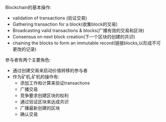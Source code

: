 Blockchain的基本操作:
- validation of transactions (验证交易)
- Gathering transaction for a block(收集block的交易)
- Broadcasting valid transactions & blocks(广播有效的交易和区块)
- Consensus on next block creation(下一个区块的创建的共识)
- chaining the blocks to form an immutable record(链接blocks,以形成不可更改的记录)

参与者有两个主要角色:
- 通过创建交易来启动价值转移的参与者
- 作为矿机,矿机的操作有:
  - 添加工作和计算来验证transactions
  - 广播交易
  - 竞争要求创建区块的权利
  - 通过验证区块来达成共识
  - 广播最新创建的区块
  - 确认交易
